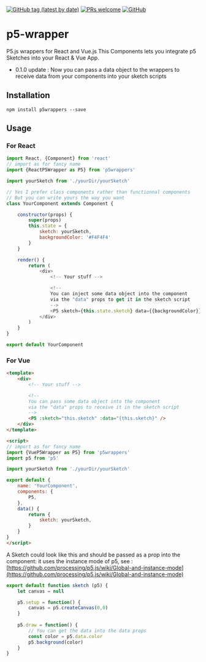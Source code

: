 [![GitHub tag (latest by date)](https://img.shields.io/github/v/tag/xLeDocteurx/p5wrappers)](https://www.npmjs.com/package/p5wrappers)
[![PRs welcome](https://img.shields.io/badge/PRs-welcome-ff69b4.svg)](https://github.com/xLeDocteurx/p5wrappers/pulls)
[![GitHub](https://img.shields.io/github/license/xLeDocteurx/p5wrappers)](https://github.com/xLeDocteurx/p5wrappers/pulls)

# p5-wrapper

P5.js wrappers for React and Vue.js 
This Components lets you integrate p5 Sketches into your React & Vue App.

- 0.1.0 update : Now you can pass a data object to the wrappers to receive data from your components into your sketch scripts

## Installation
```
npm install p5wrappers --save
```


## Usage

### For React
```javascript
import React, {Component} from 'react'
// import as for fancy name
import {ReactP5Wrapper as P5} from 'p5wrappers'

import yourSketch from './yourDir/yourSketch'

// Yes I prefer class components rather than functionnal components
// But you can write yours the way you want
class YourComponent extends Component {

    constructor(props) {
        super(props)
        this.state = {
            sketch: yourSketch,
            backgroundColor: '#F4F4F4'
        }
    }

    render() {
        return (
            <div>
                <!-- Your stuff -->

                <!-- 
                You can inject some data object into the component 
                via the "data" props to get it in the sketch script
                -->
                <P5 sketch={this.state.sketch} data={{backgroundColor}} />
            </div>
        )
    }
}

export default YourComponent
```

### For Vue
```html
<template>
    <div>
        <!-- Your stuff -->

        <!-- 
        You can pass some data object into the component 
        via the "data" props to receive it in the sketch script
        -->
        <P5 :sketch="this.sketch" :data="{this.sketch}" />
    </div>
</template>

<script>
// import as for fancy name
import {VueP5Wrapper as P5} from 'p5wrappers'
import p5 from 'p5'

import yourSketch from './yourDir/yourSketch'

export default {
    name: 'YourComponent',
    components: {
        P5,
    },
    data() {
        return {
            sketch: yourSketch,
        }
    }
}
</script>
```

A Sketch could look like this and should be passed as a prop into the component:
it uses the instance mode of p5, see : [https://github.com/processing/p5.js/wiki/Global-and-instance-mode](https://github.com/processing/p5.js/wiki/Global-and-instance-mode)
```javascript
export default function sketch (p5) {
    let canvas = null

    p5.setup = function() {
        canvas = p5.createCanvas(0,0)
    }
  
    p5.draw = function() {
        // You can get the data into the data props
        const color = p5.data.color
        p5.background(color)
    }
}
```